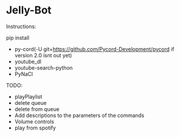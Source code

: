 # Jelly-Bot
Instructions:

pip install
 - py-cord(-U git+https://github.com/Pycord-Development/pycord if version 2.0 isnt out yet)
 - youtube_dl
 - youtube-search-python
 - PyNaCl

TODO:
 - playPlaylist
 - delete queue
 - delete from queue
 - Add descriptions to the parameters of the commands
 - Volume controls
 - play from spotify
 